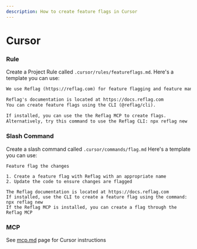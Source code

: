 ```yaml
---
description: How to create feature flags in Cursor
---
```


# Cursor

### Rule

Create a Project Rule called `.cursor/rules/featureflags.md`. Here's a template you can use:

```markdown
We use Reflag (https://reflag.com) for feature flagging and feature management.

Reflag's documentation is located at https://docs.reflag.com
You can create feature flags using the CLI (@reflag/cli).

If installed, you can use the the Reflag MCP to create flags.
Alternatively, try this command to use the Reflag CLI: npx reflag new
```

### Slash Command

Create a slash command called `.cursor/commands/flag.md` Here's a template you can use:

```
Feature flag the changes

1. Create a feature flag with Reflag with an appropriate name
2. Update the code to ensure changes are flagged

The Reflag documentation is located at https://docs.reflag.com
If installed, use the CLI to create a feature flag using the command: npx reflag new
If the Reflag MCP is installed, you can create a flag through the Reflag MCP
```

### MCP

See [mcp.md](../api/mcp.md "mention") page for Cursor instructions
